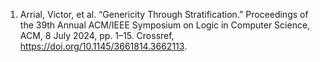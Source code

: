 
1. Arrial, Victor, et al. “Genericity Through Stratification.” Proceedings of the 39th Annual ACM/IEEE Symposium on Logic in Computer Science, ACM, 8 July 2024, pp. 1–15. Crossref, <https://doi.org/10.1145/3661814.3662113>.